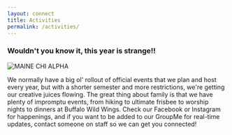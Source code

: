 ```yaml
---
layout: connect
title: Activities
permalink: /activities/
---
```


### Wouldn't you know it, this year is strange!!

<img src="{{ site.url }}/images/and-more.jpg" class="img-fluid" alt="MAINE CHI ALPHA">

We normally have a big ol' rollout of official events that we plan and host every year, but with a shorter semester and more restrictions, we're getting our creative juices flowing. The great thing about family is that we have plenty of impromptu events, from hiking to ultimate frisbee to worship nights to dinners at Buffalo Wild Wings. Check our Facebook or Instagram for happenings, and if you want to be added to our GroupMe for real-time updates, contact someone on staff so we can get you connected!



